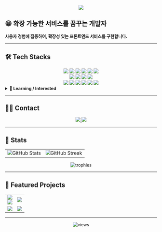 <div align="center">
  <img src="https://capsule-render.vercel.app/api?type=waving&color=gradient&height=180&text=Hello,%20I'm%20minji!&fontColor=ffffff&fontSize=50" />
</div>

## 😁 확장 가능한 서비스를 꿈꾸는 개발자
**사용자 경험에 집중하여, 확장성 있는 프론트엔드 서비스를 구현합니다.**

---

## 🛠️ Tech Stacks

<div align="center">

<!-- Core -->
<img src="https://img.shields.io/badge/Next.js-000000?style=flat-square&logo=Next.js&logoColor=white">
<img src="https://img.shields.io/badge/React-61DAFB?style=flat-square&logo=React&logoColor=000000">
<img src="https://img.shields.io/badge/TypeScript-3178C6?style=flat-square&logo=TypeScript&logoColor=white">
<img src="https://img.shields.io/badge/Tailwind%20CSS-06B6D4?style=flat-square&logo=TailwindCSS&logoColor=white">
<img src="https://img.shields.io/badge/React%20Query-FF4154?style=flat-square&logo=reactquery&logoColor=white">
<img src="https://img.shields.io/badge/Styled--Components-DB7093?style=flat-square&logo=styledcomponents&logoColor=white">

<!-- Backend/DB -->
<br/>
<img src="https://img.shields.io/badge/Node.js-339933?style=flat-square&logo=nodedotjs&logoColor=white">
<img src="https://img.shields.io/badge/Express-000000?style=flat-square&logo=express&logoColor=white">
<img src="https://img.shields.io/badge/MySQL-4479A1?style=flat-square&logo=MySQL&logoColor=white">
<img src="https://img.shields.io/badge/Prisma-2D3748?style=flat-square&logo=Prisma&logoColor=white">

<!-- Tools -->
<br/>
<img src="https://img.shields.io/badge/Git-F05032?style=flat-square&logo=Git&logoColor=white">
<img src="https://img.shields.io/badge/GitHub-181717?style=flat-square&logo=github&logoColor=white">
<img src="https://img.shields.io/badge/Vercel-000000?style=flat-square&logo=vercel&logoColor=white">
<img src="https://img.shields.io/badge/Figma-F24E1E?style=flat-square&logo=Figma&logoColor=white">
<img src="https://img.shields.io/badge/Notion-000000?style=flat-square&logo=Notion&logoColor=white">
<img src="https://img.shields.io/badge/Trello-0052CC?style=flat-square&logo=Trello&logoColor=white">

</div>

<details>
<summary><b>🌱 Learning / Interested</b></summary>

<div align="left">

- AWS(S3), GraphQL(Apollo), Docker  
- CI/CD 고도화, 테스트 자동화

</div>
</details>

---

## 🧑‍💻 Contact
<div align="center">
  <a href="mailto:ahn.minji38@gmail.com">
    <img src="https://img.shields.io/badge/Gmail-EA4335?style=flat-square&logo=Gmail&logoColor=white">
  </a>
  <a href="https://www.instagram.com/lbx_44">
    <img src="https://img.shields.io/badge/Instagram-E4405F?style=flat-square&logo=Instagram&logoColor=white">
  </a>
</div>

---

## 🏅 Stats

<table align="center">
  <tr>
    <td>
      <img 
        src="https://github-readme-stats.vercel.app/api?username=minji-38&custom_title=minji-38's%20GitHub%20Stats&show_icons=true&hide_border=true" 
        alt="GitHub Stats" />
    </td>
    <td>
      <img 
        src="https://streak-stats.demolab.com?user=minji-38&hide_border=true" 
        alt="GitHub Streak" />
    </td>
  </tr>
</table>

<div align="center">
  <img src="https://github-profile-trophy.vercel.app/?username=minji-38&row=1&column=6&no-frame=true" alt="trophies" />
</div>

---

## 📌 Featured Projects

<table align="center">
  <tr>
    <!-- UFO-Fi -->
    <td align="center">
      <a href="https://github.com/minji-38/UFO-Fi-FE">
        <img src="https://github-readme-stats.vercel.app/api/pin/?username=minji-38&repo=UFO-Fi-FE&hide_border=true" />
      </a><br/>
      <a href="https://github.com/Ureca-Final-Project-Team1/UFO-Fi-BE">
        <img src="https://img.shields.io/badge/Backend-Repo-blue?style=flat-square&logo=github" />
      </a>
    </td>
    <!-- Moo-mool -->
    <td align="center">
      <a href="https://github.com/minji-38/moo-mool">
        <img src="https://github-readme-stats.vercel.app/api/pin/?username=minji-38&repo=moo-mool&hide_border=true" />
      </a>
    </td>
  </tr>
  <tr>
    <!-- Bugzero FE -->
    <td align="center">
      <a href="https://github.com/minji-38/Bugzero-Frontend">
        <img src="https://github-readme-stats.vercel.app/api/pin/?username=minji-38&repo=Bugzero-Frontend&hide_border=true" />
      </a>
    </td>
    <!-- Bugzero BE -->
    <td align="center">
      <a href="https://github.com/minji-38/Bugzero-Backend">
        <img src="https://github-readme-stats.vercel.app/api/pin/?username=minji-38&repo=Bugzero-Backend&hide_border=true" />
      </a>
    </td>
  </tr>
</table>



---

<div align="center">
  
  <!-- 방문자 카운터 (선택) -->
  <img src="https://komarev.com/ghpvc/?username=minji-38&label=Profile%20Views&color=0e75b6&style=flat" alt="views" />
  
</div>
